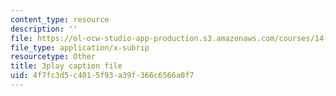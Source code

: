 ```yaml
---
content_type: resource
description: ''
file: https://ol-ocw-studio-app-production.s3.amazonaws.com/courses/14-73-the-challenge-of-world-poverty-spring-2011/4f7fc3d5c4015f93a39f366c6566a0f7_qAS8Kh2pz9o.vtt
file_type: application/x-subrip
resourcetype: Other
title: 3play caption file
uid: 4f7fc3d5-c401-5f93-a39f-366c6566a0f7
---
```

